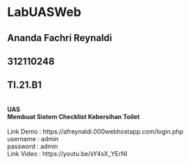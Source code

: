 # LabUASWeb
## Ananda Fachri Reynaldi
## 312110248
## TI.21.B1
<br>
<b>UAS</b><br>
<b>Membuat Sistem Checklist Kebersihan Toilet</b>
<br><br>
Link Demo : https://afreynaldi.000webhostapp.com/login.php
<br>
username : admin <br>
password : admin
<br>
Link Video : https://youtu.be/sY4sX_YErNI